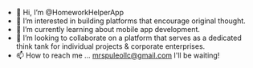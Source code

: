 - 👋 Hi, I’m @HomeworkHelperApp
- 👀 I’m interested in building platforms that encourage original thought. 
- 🌱 I’m currently learning about mobile app development.
- 💞️ I’m looking to collaborate on a platform that serves as a dedicated think tank for individual projects & corporate enterprises.
- 📫 How to reach me ... mrspuleollc@gmail.com I'll be waiting!

<!---
HomeworkHelperApp/HomeworkHelperApp is a ✨ special ✨ repository because its `README.md` (this file) appears on your GitHub profile.
You can click the Preview link to take a look at your changes.
--->
